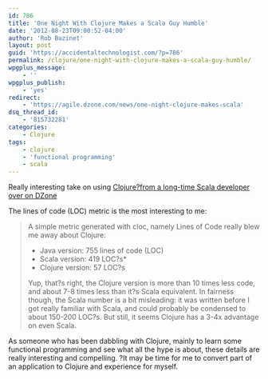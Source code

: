 ```yaml
---
id: 786
title: 'One Night With Clojure Makes a Scala Guy Humble'
date: '2012-08-23T09:00:52-04:00'
author: 'Rob Bazinet'
layout: post
guid: 'https://accidentaltechnologist.com/?p=786'
permalink: /clojure/one-night-with-clojure-makes-a-scala-guy-humble/
wpgplus_message:
    - ''
wpgplus_publish:
    - 'yes'
redirect:
    - 'https://agile.dzone.com/news/one-night-clojure-makes-scala'
dsq_thread_id:
    - '815732281'
categories:
    - Clojure
tags:
    - clojure
    - 'functional programming'
    - scala
---
```


Really interesting take on using [Clojure?from a long-time Scala developer over on DZone](https://agile.dzone.com/news/one-night-clojure-makes-scala)

The lines of code (LOC) metric is the most interesting to me:

> A simple metric generated with cloc, namely Lines of Code really blew me away about Clojure:
> 
> - Java version: 755 lines of code (LOC)
> - Scala version: 419 LOC?s\*
> - Clojure version: 57 LOC?s
>  
> <div>Yup, that?s right, the Clojure version is more than 10 times less code, and about 7-8 times less than it?s Scala equivalent. In fairness though, the Scala number is a bit misleading: it was written before I got really familiar with Scala, and could probably be condensed to about 150-200 LOC?s. But still, it seems Clojure has a 3-4x advantage on even Scala.</div>

As someone who has been dabbling with Clojure, mainly to learn some functional programming and see what all the hype is about, these details are really interesting and compelling. ?It may be time for me to convert part of an application to Clojure and experience for myself.
